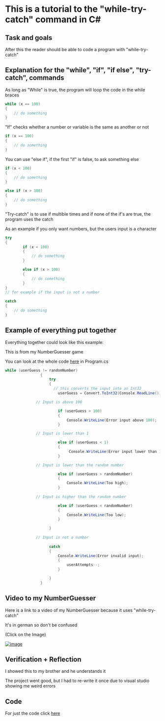 # This is a tutorial to the "while-try-catch" command in C#



## Task and goals

After this the reader should be able to code a program with "while-try-catch"



## Explanation for the "while", "if", "if else", "try-catch", commands

As long as "While" is true, the program will loop the code in the while braces


```csharp
while (x == 100)
{
    // do something
}
```


"If" checks whether a number or variable is the same as another or not

```csharp
if (x == 100)
{
    // do something
}
```


You can use "else if", if the first "if" is false, to ask something else

```csharp
if (x < 100)
{
    // do something
}

else if (x > 100)
{
    // do something
}
```


"Try-catch" is to use if multible times and if none of the if's are true, the program uses the catch

As an example if you only want numbers, but the users input is a character
```csharp
try
{
        if (x < 100)
        {
            // do something
        }

        else if (x > 100)
        {
            // do something
        }
} 
// for example if the input is not a number 

catch
{
    // do something
}
```



## Example of everything put together

Everything together could look like this example:

This is from my NumberGuesser game

You can look at the whole code [here](https://github.com/EllisArn/LA1200-NumberGuesser) in Program.cs
```csharp
while (userGuess != randomNumber)
                {
                    try
                    {
                      // this converts the input into an Int32
                        userGuess = Convert.ToInt32(Console.ReadLine());

              // Input is above 100

                        if (userGuess > 100)
                        {
                            Console.WriteLine(Error input above 100);
                        }

              // Input is lower than 1

                        else if (userGuess < 1)
                        {
                             Console.WriteLine(Error input lower than 1);
                        }

              // Input is lower than the random number

                        else if (userGuess > randomNumber)
                        {
                            Console.WriteLine(Too high);
                        }
                        
              // Input is higher than the random number

                        else if (userGuess < randomNumber)
                        {
                            Console.WriteLine(Too low);
                        }

                    }
                    
              // Input is not a number
                    
                    catch
                    {
                        Console.WriteLine(Error invalid input);
                        {
                            userAttempts--;
                        }

                    }
                }
```



## Video to my NumberGuesser

Here is a link to a video of my NumberGuesser because it uses "while-try-catch"

It's in german so don't be confused

(Click on the Image)

[![image](https://user-images.githubusercontent.com/89130718/134318691-27437676-81d0-4960-b9f8-a26cffcbd286.png)
](https://youtu.be/aE53JePccuQ)



## Verification + Reflection

I showed this to my brother and he understands it

The project went good, but I had to re-write it once due to visual studio showing me weird errors



## Code

For just the code click [here](https://github.com/EllisArn/LA1200-NumberGuesser)
